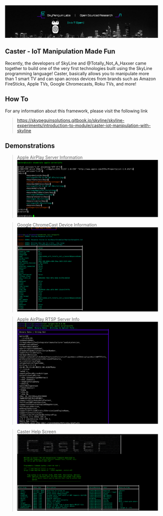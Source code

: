 ![](Assets/IoTOpenImage.png)

## Caster - IoT Manipulation Made Fun
Recently, the developers of SkyLine and @Totally_Not_A_Haxxer came together to build one of the very first technologies built using the SkyLine programming language! Caster, basically allows you to manipulate more than 1 smart TV and can span across devices from brands such as Amazon FireSticks, Apple TVs, Google Chromecasts, Roku TVs, and more!

## How To

For any information about this framework, please visit the following link

> https://skypeguinsolutions.gitbook.io/skyline/skyline-experiments/introduction-to-module/caster-iot-manipulation-with-skyline

## Demonstrations

> Apple AirPlay Server Information
![](Assets/Caster_Apple-ServerInfo.png)

> Google ChromeCast Device Information
![](Assets/ChromeCastSetup_Caster.png)

> Apple AirPlay RTSP Server Info
![](Assets/Caster_AirPlayinfo.png)

> Caster Help Screen
![](Assets/Caster_Demo_Help.png)

